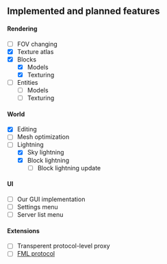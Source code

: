 ## Implemented and planned features

#### Rendering
- [ ] FOV changing
- [x] Texture atlas
- [x] Blocks
	- [x] Models
	- [x] Texturing
- [ ] Entities
	- [ ] Models
	- [ ] Texturing

#### World
- [x] Editing
- [ ] Mesh optimization
- [ ] Lightning
	- [x] Sky lightning
	- [x] Block lightning
		- [ ] Block lightning update

#### UI
- [ ] Our GUI implementation
- [ ] Settings menu
- [ ] Server list menu

#### Extensions
- [ ] Transperent protocol-level proxy
- [ ] [FML protocol](https://wiki.vg/Minecraft_Forge_Handshake?oldid=14620)
